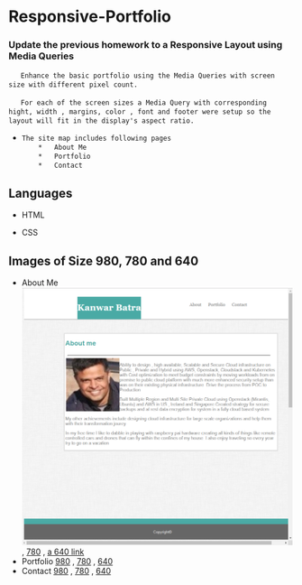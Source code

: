 # Responsive-Portfolio

 ### Update the previous homework to a Responsive Layout using Media Queries
  
       Enhance the basic portfolio using the Media Queries with screen size with different pixel count.

       For each of the screen sizes a Media Query with corresponding hight, width , margins, color , font and footer were setup so the layout will fit in the display's aspect ratio.

  *     The site map includes following pages
            *   About Me
            *   Portfolio
            *   Contact

## Languages 

  *    HTML

  *    CSS

## Images of Size 980, 780 and 640 
 * About Me   ![980](assets/images/980-image-aboutme.png) ,  [780](assets/images/780-image-aboutme.png ) , [a 640 link](./assets/images/640-image-aboutme.png?raw=true)
 * Portfolio  [980](/assets/images/980-image-portfolio.png) , [780](/assets/images/780-image-portfolio.png) , [640](/assets/images/640-image-portfolio.png)
 * Contact    [980](/assets/images/980-image-contact.png) , [780](/assets/images/780-image.png) , [640](/assets/images/640-image.png)